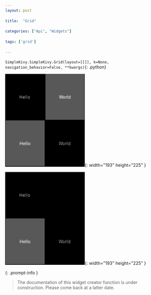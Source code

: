```yaml
---
layout: post

title:  "Grid"

categories: ["Api", "Widgets"]

tags: ['grid']

---
```

`SimpleKivy.SimpleKivy.Grid(layout=[[]], k=None, navigation_behavior=False, **kwargs)`{: .python}


![Grid.png](assets/img/docs/Grid.png){: width="193" height="225" }

![Grid.2.png](assets/img/docs/Grid.2.png){: width="193" height="225" }


{: .prompt-info }

> The documentation of this widget creator function is under construction. Please come back at a latter date.
